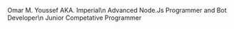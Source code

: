 Omar M. Youssef AKA. Imperial\n
Advanced Node.Js Programmer and Bot Developer\n
Junior Competative Programmer
